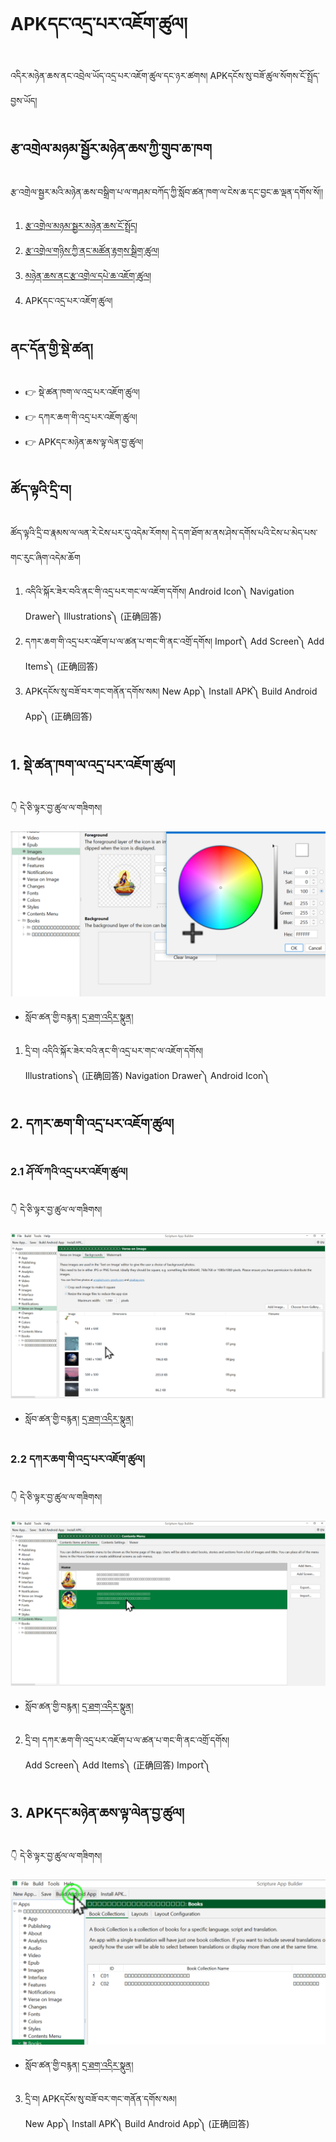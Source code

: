 # APKདང་འདྲ་པར་འཇོག་ཚུལ།

འདིར་མཉེན་ཆས་ནང་འབྲེལ་ཡོད་འདྲ་པར་འཇོག་ཚུལ་དང་ཉར་ཚགས། APKདངོས་སུ་བཟོ་ཚུལ་སོགས་ངོ་སྤྲོད་བྱས་ཡོད།
## རྩ་འགྲེལ་མཉམ་སྦྱོར་མཉེན་ཆས་ཀྱི་གྲུབ་ཆ་ཁག

རྩ་འགྲེལ་སྦྱར་མའི་མཉེན་ཆས་བསྒྲིག་པ་ལ་གཤམ་བཀོད་ཀྱི་སློབ་ཚན་ཁག་ལ་ངེས་ཆ་དང་བྱང་ཆ་ལྡན་དགོས་སོ།།

1. [རྩ་འགྲེལ་མཉམ་སྦྱར་མཉེན་ཆས་ངོ་སྤྲོད།](https://github.com/buda-base/budax/blob/master/howtoguides/SAB14/index.md)
2. [རྩ་འགྲེལ་གཉིས་ཀྱི་ནང་མཚོན་རྟགས་སྒྲིག་ཚུལ།](https://github.com/buda-base/budax/blob/master/howtoguides/SAB15/index.md)
3. [མཉེན་ཆས་ནང་རྩ་འགྲེལ་དཔེ་ཆ་འཇོག་ཚུལ།](https://github.com/buda-base/budax/blob/master/howtoguides/SAB16/index.md)
4. APKདང་འདྲ་པར་འཇོག་ཚུལ།

## ནང་དོན་གྱི་སྡེ་ཚན།

- 👉 སྡེ་ཚན་ཁག་ལ་འདྲ་པར་འཇོག་ཚུལ།
- 👉 དཀར་ཆག་གི་འདྲ་པར་འཇོག་ཚུལ།
- 👉 APKདང་མཉེན་ཆས་ལྟ་ལེན་བྱ་ཚུལ།

## ཚོད་ལྟའི་དྲི་བ།

ཚོད་ལྟའི་དྲི་བ་རྣམས་ལ་ལན་རེ་ངེས་པར་དུ་འདེམ་རོགས། དེ་དག་ཐོག་མ་ནས་ཤེས་དགོས་པའི་ངེས་པ་མེད་པས་གང་རུང་ཞིག་འདེམ་ཆོག

1. འདིའི་སྐོར་ཟེར་བའི་ནང་གི་འདྲ་པར་གང་ལ་འཇོག་དགོས། Android Icon༽ Navigation Drawer༽ Illustrations༽ (正确回答)
2. དཀར་ཆག་གི་འདྲ་པར་འཇོག་པ་ལ་ཚན་པ་གང་གི་ནང་འགྲོ་དགོས། Import༽ Add Screen༽ Add Items༽ (正确回答)
3. APKདངོས་སུ་བཟོ་བར་གང་གནོན་དགོས་སམ། New App༽ Install APK༽ Build Android App༽ (正确回答)

## 1. སྡེ་ཚན་ཁག་ལ་འདྲ་པར་འཇོག་ཚུལ།

👇 དེ་ཅི་ལྟར་བྱ་ཚུལ་ལ་གཟིགས།

![800](images/000001.png)


- སློབ་ཚན་གྱི་བརྙན། [དྲ་ཐག་འདིར་སྣུན།](https://drive.google.com/file/d/1q4tCoTtuVvAh3NuksRfW66h-2IRVs8t1/view?usp=sharing)


1. དྲི་བ། འདིའི་སྐོར་ཟེར་བའི་ནང་གི་འདྲ་པར་གང་ལ་འཇོག་དགོས།  
Illustrations༽ (正确回答) Navigation Drawer༽ Android Icon༽

## 2. དཀར་ཆག་གི་འདྲ་པར་འཇོག་ཚུལ།

### 2.1 ཤོ་ལོ་ཀའི་འདྲ་པར་འཇོག་ཚུལ།

👇 དེ་ཅི་ལྟར་བྱ་ཚུལ་ལ་གཟིགས།

![800](images/000002.png)


- སློབ་ཚན་གྱི་བརྙན། [དྲ་ཐག་འདིར་སྣུན།](https://drive.google.com/file/d/1mrp0-1Ys8zlLx4Q7xof5DYpmnQJB7ATo/view?usp=sharing)

### 2.2 དཀར་ཆག་གི་འདྲ་པར་འཇོག་ཚུལ།

👇 དེ་ཅི་ལྟར་བྱ་ཚུལ་ལ་གཟིགས།

![800](images/000003.png)


- སློབ་ཚན་གྱི་བརྙན། [དྲ་ཐག་འདིར་སྣུན།](https://drive.google.com/file/d/1f47CFW5k6kXKlRqtn-eIWEVPXX9XXnUk/view?usp=sharing)


2. དྲི་བ། དཀར་ཆག་གི་འདྲ་པར་འཇོག་པ་ལ་ཚན་པ་གང་གི་ནང་འགྲོ་དགོས།  
Add Screen༽ Add Items༽ (正确回答) Import༽

## 3. APKདང་མཉེན་ཆས་ལྟ་ལེན་བྱ་ཚུལ།

👇 དེ་ཅི་ལྟར་བྱ་ཚུལ་ལ་གཟིགས།

![800](images/000004.png)
 

- སློབ་ཚན་གྱི་བརྙན། [དྲ་ཐག་འདིར་སྣུན།](https://drive.google.com/file/d/1MWsUgFb9lDto21t43BLMggoJIf9nPvDW/view?usp=sharing)


3. དྲི་བ། APKདངོས་སུ་བཟོ་བར་གང་གནོན་དགོས་སམ།  
New App༽ Install APK༽ Build Android App༽ (正确回答)